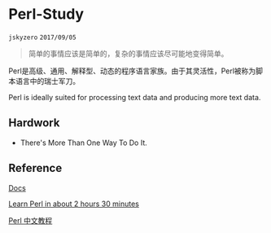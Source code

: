 # Perl-Study
`jskyzero` `2017/09/05`

> 简单的事情应该是简单的，复杂的事情应该尽可能地变得简单。 

Perl是高级、通用、解释型、动态的程序语言家族。由于其灵活性，Perl被称为脚本语言中的瑞士军刀。
 
Perl is ideally suited for processing text data and producing more text data. 

## Hardwork

+ There's More Than One Way To Do It.


## Reference

[Docs](https://www.perl.org/docs.html)

[Learn Perl in about 2 hours 30 minutes](https://qntm.org/files/perl/perl.html)

[Perl 中文教程](https://cn.perlmaven.com/perl-tutorial)